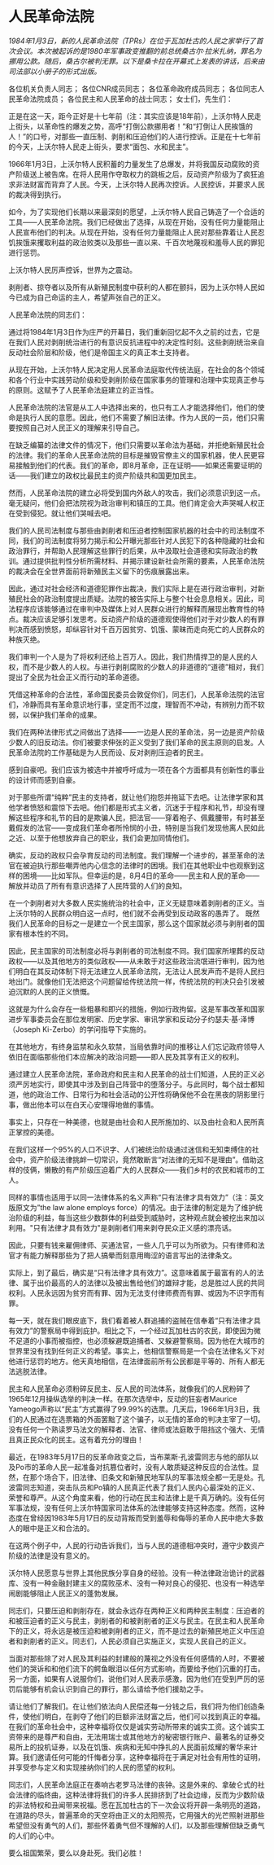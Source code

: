 # 人民革命法院

*1984年1月3日，新的人民革命法院（TPRs）在位于瓦加杜古的人民之家举行了首次会议。本次被起诉的是1980年军事政变推翻的前总统桑古尔·拉米扎纳，罪名为挪用公款。随后，桑古尔被判无罪。以下是桑卡拉在开幕式上发表的讲话，后来由司法部以小册子的形式出版。*

各位机关负责人同志；
各位CNR成员同志；
各位革命政府成员同志；
各位同志人民革命法院成员；
各位民主和人民革命的战士同志；
女士们，先生们：

正是在这一天，距今正好是十七年前（注：其实应该是18年前），上沃尔特人民走上街头，以革命性的爆发之势，高呼“打倒公款挪用者！”和“打倒让人民挨饿的人！”的口号，对那些一直压制、剥削和压迫他们的人进行控诉。正是在十七年前的今天，上沃尔特人民走上街头，要求“面包、水和民主”。

1966年1月3日，上沃尔特人民积蓄的力量发生了总爆发，并将我国反动腐败的资产阶级送上被告席。在将人民用作夺取权力的跳板之后，反动资产阶级为了疯狂追求非法财富而背弃了人民。今天，上沃尔特人民再次控诉。人民控诉，并要求人民的裁决得到执行。

如今，为了实现他们长期以来最深刻的愿望，上沃尔特人民自己铸造了一个合适的工具——人民革命法院。我们已经做出了选择，从现在开始，没有任何力量能阻止人民宣布他们的判决。从现在开始，没有任何力量能阻止人民对那些靠着让人民忍饥挨饿来攫取利益的政治败类以及那些一直以来、千百次地蔑视和羞辱人民的罪犯进行惩罚。

上沃尔特人民厉声控诉，世界为之震动。

剥削者、掠夺者以及所有从新殖民制度中获利的人都在颤抖，因为上沃尔特人民如今已成为自己命运的主人，希望声张自己的正义。

人民革命法院的同志们：

通过将1984年1月3日作为庄严的开幕日，我们重新回忆起不久之前的过去，它是在我们人民对剥削统治进行的有意识反抗进程中的决定性时刻。这些剥削统治来自反动社会阶层和阶级，他们是帝国主义的真正本土支持者。

从现在开始，上沃尔特人民决定用人民革命法庭取代传统法庭，在社会的各个领域和各个行业中实践劳动阶级和受剥削阶级在国家事务的管理和治理中实现真正参与的原则。这赋予了人民革命法庭建立的正当性。

人民革命法院的法官是从工人中选择出来的，也只有工人才能选择他们，他们的使命是执行人民的意愿。因此，他们不需要了解旧法律。作为人民的一员，他们只需要按照自己对人民正义的理解来引导自己。

在缺乏编纂的法律文件的情况下，他们只需要以革命法为基础，并拒绝新殖民社会的法律。我们的革命人民革命法院的目标是摧毁官僚主义的国家机器，使人民更容易接触到他们的代表。我们的革命，即8月革命，正在证明——如果还需要证明的话——我们建立的政权比最民主的资产阶级共和国更加民主。

然而，人民革命法院的建立必将受到国内外敌人的攻击，我们必须意识到这一点。毫无疑问，他们会把法院视为政治审判和镇压的工具。他们肯定会大声哭喊人权正在受到侵犯。就让他们哭喊去吧。

我们的人民司法制度与那些由剥削者和压迫者控制国家机器的社会中的司法制度不同，我们的司法制度将努力揭示和公开曝光那些针对人民犯下的各种隐藏的社会和政治罪行，并帮助人民理解这些罪行的后果，从中汲取社会道德和实际政治的教训。通过提供批判性分析所需材料、并揭示建设新社会所需的要素，人民革命法院的裁决会在全世界面前将新殖民主义留下的伤痕展露出来。

因此，通过对社会经济和道德犯罪作出裁决，我们实际上是在进行政治审判，对新殖民社会的政治制度提出质疑。法院的被告实际上与整个社会息息相关。因此，司法程序应该能够通过在审判中及媒体上对人民群众进行的解释而展现出教育性的特点。裁决应该足够引发思考。反动资产阶级的道德观使得他们对于对少数人的有罪判决而感到愤怒，却纵容针对千百万因贫穷、饥饿、蒙昧而走向死亡的人民群众的种族灭绝。

我们审判一个人是为了将权利还给上百万人。因此，我们热情捍卫的是人民的人权，而不是少数人的人权。与进行剥削腐败的少数人的非道德的“道德”相对，我们提出了全民为社会正义而行动的革命道德。

凭借这种革命的合法性，革命国民委员会敦促你们，同志们，人民革命法院的法官们，冷静而具有革命意识地行事，坚定而不过度，理智而不冲动，有辨别力而不软弱，以保护我们革命的成果。

我们在两种法律形式之间做出了选择——一边是人民的革命法，另一边是资产阶级少数人的旧反动法。你们被要求伸张的正义受到了我们革命的民主原则的启发。人民革命法院的工作基础是为人民而设、反对剥削压迫者的民主。

感到自豪吧。我们应该为被选中并被呼吁成为一项在各个方面都具有创新性的事业的设计师而感到自豪。

对于那些所谓“纯粹”民主的支持者，就让他们抱怨并拖延下去吧。让法律学家和其他学者愤怒和震惊下去吧。他们都是形式主义者，沉迷于于程序和礼节，却没有理解这些程序和礼节的目的是欺骗人民，把法官——穿着袍子、佩戴腰带，有时甚至戴假发的法官——变成我们革命者所怜悯的小丑，特别是当我们发现他离人民如此之近、以至于他想放弃自己的职业，我们会更加同情他们。

确实，反动的政权只会孕育反动的司法制度。我们理解一个进步的，甚至革命的法官在被迫执行那些嘲弄他内心信念的法律时的困境。我们在其他职业中也观察到这样的困境——比如军队。但幸运的是，8月4日的革命——民主和人民的革命——解放并动员了所有有意识选择了人民阵营的人们的良知。

在一个剥削者对大多数人民实施统治的社会中，正义无疑意味着剥削者的正义。当上沃尔特的人民群众明白这一点时，他们就不会再受到反动政客的愚弄了。 既然我们人民革命的目标之一是建立一个民主国家，那么这个国家就必须与剥削者的国家有根本性的不同。

因此，民主国家的司法制度必将与剥削者的司法制度不同。我们国家所埋葬的反动政权——以及其他地方的类似政权——从未敢于对这些政治流氓进行审判，因为他们明白在其反动体制下将无法建立人民革命法院，无法让人民发声而不是将人民扫地出门。就像他们无法把这个问题留给传统法院一样，传统法院的判决只会引发被迫沉默的人民的正义愤慨。

这就是为什么会存在一些粗暴和即兴的措施，例如行政拘留。这是军事改革和国家进步军事委员会在那位发明家、历史学家、审讯学家和反动分子约瑟夫·基·泽博（Joseph Ki-Zerbo）的学问指导下实施的。

在其他地方，有终身监禁和永久软禁，当局依靠时间的推移让人们忘记政府领导人依旧在面临那些他们本应解决的政治问题——即人民及其享有正义的权利。

通过建立人民革命法院，革命政府和民主和人民革命的战士们知道，人民的正义必须严厉地实行，即使其中涉及到自己阵营中的堕落分子。与此同时，每个战士都知道，他的政治工作、日常行为和社会活动的公开性将确保他不会在黑夜的阴影里行事，做出他本可以在白天心安理得地做的事情。

事实上，只存在一种美德，也就是由社会和人民所施加的、以及由社会和人民所真正掌控的美德。

在我们这样一个95%的人口不识字、人们被统治阶级通过迷信和无知束缚住的社会中，资产阶级法律挑衅一切常识，竟然敢断言“对法律的无知不是理由”。借助这样的伎俩，懒散的有产阶级压迫着广大的人民群众——我们乡村的农民和城市的工人。

同样的事情也适用于以同一法律体系的名义声称“只有法律才具有效力”（注：英文版原文为”the law alone employs force）的情况。由于法律的制定是为了维护统治阶级的利益，每当这些少数群体的利益受到威胁时，这种观点就会被挖出来加以利用。"只有法律才具有效力"是剥削者们用来剥夺民众正义感的漂亮话。

因此，只要有钱来雇佣律师、买通法官，一些人几乎可以为所欲为。只有律师和法官才有能力解释那些为了把人搞晕而刻意用晦涩的语言写出的法律条文。

实际上，到了最后，确实是“只有法律才具有效力”。这意味着属于最富有的人的法律、属于出价最高的人的法律以及被出售给他们的雄辩才能，总是胜过人民的共同权利。人民永远因为贫穷而有罪、因为无法支付律师费而有罪、或因为不识字而有罪。

每一天，就在我们眼皮底下，我们看着被人群追捕的盗贼在信奉着“只有法律才具有效力”的警察局中得到庇护。相比之下，一个经过瓦加杜古的农民，即使因为微不足道的小事而被指控，也必须躲避既追捕者、又躲避警察局。因为他在大城市的世界里没有找到任何正义的希望。事实上，他相信警察局是一个会在法律名义下对他进行惩罚的地方。他天真地相信，在法律面前所有公民都是平等的、所有人都无法逃脱法律。

民主和人民革命必须粉碎反民主、反人民的司法体系，就像我们的人民粉碎了1965年12月操纵选举的判决一样。在那次选举中，反动的狂妄者Maurice Yameogo声称以“民主”方式赢得了99.99%的选票。几天后，1966年1月3日，我们的人民通过在选票箱的外面罢黜了这个骗子，以无情的革命的判决主宰了一切。没有任何一个熟读罗马法文的解释者、法官、律师或法庭敢于阻挡这个强大、无情且真正民众化的民主。这有着充分的理由！

最近，在1983年5月17日的反革命政变之后，当布莱斯·孔波雷同志与他的部队以及Po市的革命人民一起准备对抗篡位者时，没有人敢质疑这种反应的合法性。显然，在那个场合下，旧法律、旧条文和新殖民地军队的军事法规全都一无是处。孔波雷同志知道，突击队员和Po镇的人民真正代表了我们人民内心最深处的正义、荣誉和尊严。从这个角度来看，他的行动在民主和法律上是千真万确的。没有任何军事法规，没有任何上沃尔特国家司法体系的法律能够支持这种态度。然而，这种态度在曾经因1983年5月17日的反动背叛而受到羞辱和侮辱的革命人民中绝大多数人的眼中是正义和合法的。

在这两个例子中，人民的行动告诉我们，当与人民的道德相冲突时，遵守少数资产阶级的法律是没有意义的。

沃尔特人民愿意与世界上其他民族分享自身的经验。没有一种法律政治诡计的武器库、没有一种金融封建主义的腐败巫术、没有一种对良心的侵犯、也没有一种选举闹剧能够阻止人民正义的蓬勃发展。

同志们，只要压迫和剥削存在，就会永远存在两种正义和两种民主制度：压迫者的和被压迫者的正义与民主，剥削者的和被剥削者的正义与民主。在民主和人民革命下的正义，将永远是被压迫和被剥削者的正义，而不是过去的新殖民地正义中压迫者和剥削者的正义。同志们，人民必须自己实施正义，实现人民自己的正义。

当面对那些除了对人民及其利益的封建般的蔑视之外没有任何感情的人时，不要被他们的哭诉和和他们流下的鳄鱼眼泪以任何方式影响，而要给予他们沉重的打击。另一方面，如果有人说服你们，说他们对人民表示感激，因为他们在受到严厉的惩罚后能够有机会认识到自己的罪行，那么请给予他们援助之手。

请让他们了解我们。在让他们依法向人民偿还每一分钱之后，我们将为他们创造条件，使他们明白，在剥夺了他们的巨额非法财富之后，他们可以找到真正的幸福。在我们的革命社会中，这种幸福将仅仅是诚实劳动所带来的诚实工资。这个诚实工资带来的是尊严和自由，无法用瑞士或其他地方的秘密银行账户、最著名的证券交易所上的投机证券，以及在饥饿、疾病和无知中挣扎的人民面前炫耀的奢华来计算。我们邀请任何可能的忏悔者分享，这种幸福将在于满足对社会有用性的证明，并享受参与定义和实现接纳你们的人民的愿望的权利。

同志们，人民革命法庭正在奏响古老罗马法律的丧钟。这是外来的、拿破仑式的社会法律的临终曲，这种法律将我们的许多人民排挤到了社会边缘，反而为少数阶级的非法特权和丑闻带来祝福。愿在瓦加杜古的下一次会议将开辟一条明亮的道路，在道路的尽头，普遍革命的天空将由正义的太阳照亮，它用强大的光芒照射进那些希望但没有勇气的人们，那些怀着勇气但不理解的人们，以及那些理解但缺乏勇气的人们的心中。

要么祖国繁荣，要么以身赴死。我们必胜！

